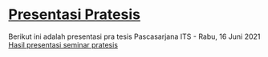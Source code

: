 # [Presentasi Pratesis](https://presentasi-asyrofi.vercel.app/)

Berikut ini adalah presentasi pra tesis Pascasarjana ITS - Rabu, 16 Juni 2021
[Hasil presentasi seminar pratesis](https://drive.google.com/file/d/1DrW-3vO-iN2EnM8h5ykwsH0PiEfXlEVm/view?usp=sharing)
